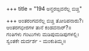 +++
title = "194 ಅನ್ತರಙ್ಗವನೆಲ್ಲ ಬಿಚ್ಚಿ"

+++
ಅಂತರಂಗವನೆಲ್ಲ ಬಿಚ್ಚಿ ತೋರಿಪನಾರು?।  
ಆಂತರಗಭೀರಗಳ ತಾನೆ ಕಂಡವನಾರ್?॥  
ಗಂತಿಗಳು ಗಂಟುಗಳು ಮಡಿಪುಮಡಿಪುಗಳಲ್ಲಿ।  
ಸ್ವಂತಕೇ ದುರ್ದರ್ಶ - ಮಂಕುತಿಮ್ಮ॥  
